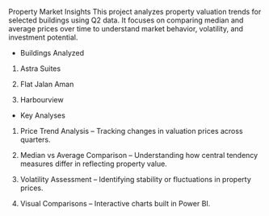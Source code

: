 Property Market Insights
This project analyzes property valuation trends for selected buildings using Q2 data. It focuses on comparing median and average prices over time to understand market behavior, volatility, and investment potential.

- Buildings Analyzed
  
1) Astra Suites

2) Flat Jalan Aman

3) Harbourview

- Key Analyses

1) Price Trend Analysis – Tracking changes in valuation prices across quarters.

2) Median vs Average Comparison – Understanding how central tendency measures differ in reflecting property value.

3) Volatility Assessment – Identifying stability or fluctuations in property prices.

4) Visual Comparisons – Interactive charts built in Power BI.
